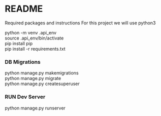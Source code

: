 # README #

Required packages and instructions
For this project we will use python3

python -m venv .api_env\
source .api_env/bin/activate\
pip install pip\
pip install -r requirements.txt
### DB Migrations ###
python manage.py makemigrations\
python manage.py migrate\
python manage.py createsuperuser

### RUN Dev Server ###
python manage.py runserver